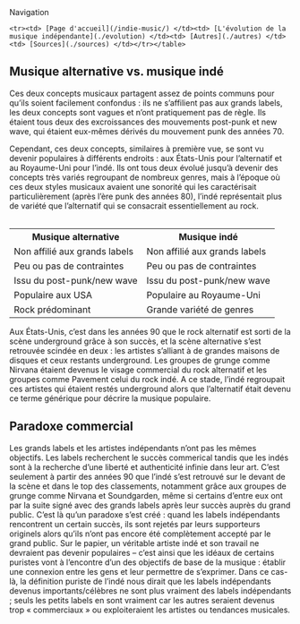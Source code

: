 <body> 
  <table><tr> Navigation </tr>

    <tr><td> [Page d'accueil](/indie-music/) </td><td> [L'évolution de la musique indépendante](./evolution) </td><td> [Autres](./autres) </td><td> [Sources](./sources) </td></tr></table>

<body>  <h2> Musique alternative vs. musique indé </h2>
  
  <p> Ces deux concepts musicaux partagent assez de points communs pour qu’ils soient facilement confondus : ils ne s’affilient pas aux grands labels, les deux concepts sont vagues et n’ont pratiquement pas de règle. Ils étaient tous deux des excroissances des mouvements post-punk et new wave, qui étaient eux-mêmes dérivés du mouvement punk des années 70. </p>

<p> Cependant, ces deux concepts, similaires à première vue, se sont vu devenir populaires à différents endroits : aux États-Unis pour l’alternatif et au Royaume-Uni pour l’indé. 
Ils ont tous deux évolué jusqu’à devenir des concepts très variés regroupant de nombreux genres, mais à l’époque où ces deux styles musicaux avaient une sonorité qui les caractérisait particulièrement (après l’ère punk des années 80), l’indé représentait plus de variété que l’alternatif qui se consacrait essentiellement au rock. </p>
  
  <table>
    <tr>
      <th> Musique alternative </th>
      <th> Musique indé </th>
    </tr>
    <tr>
      <td> Non affilié aux grands labels </td>
      <td> Non affilié aux grands labels </td>
    </tr>
    <tr>
      <td> Peu ou pas de contraintes </td>
      <td> Peu ou pas de contraintes </td>
    </tr>
    <tr>
      <td> Issu du post-punk/new wave </td>
      <td> Issu du post-punk/new wave </td>
    </tr>
    <tr>
      <td> Populaire aux USA </td>
      <td> Populaire au Royaume-Uni </td>
    </tr>
    <tr>
      <td> Rock prédominant </td>
      <td> Grande variété de genres </td>
    </tr>
  </table>
  
  <p> Aux États-Unis, c’est dans les années 90 que le rock alternatif est sorti de la scène underground grâce à son succès, et la scène alternative s’est retrouvée scindée en deux : les artistes s’alliant à de grandes maisons de disques et ceux restants underground. Les groupes de grunge comme Nirvana étaient devenus le visage commercial du rock alternatif et les groupes comme Pavement celui du rock indé. A ce stade, l’indé regroupait ces artistes qui étaient restés underground alors que l’alternatif était devenu ce terme générique pour décrire la musique populaire. </p>

  <h2> Paradoxe commercial </h2>

<p> Les grands labels et les artistes indépendants n’ont pas les mêmes objectifs. Les labels recherchent le succès commerical tandis que les indés sont à la recherche d’une liberté et authenticité infinie dans leur art.
C’est seulement à partir des années 90 que l’indé s’est retrouvé sur le devant de la scène et dans le top des classements, notamment grâce aux groupes de grunge comme Nirvana et Soundgarden, même si certains d’entre eux ont par la suite signé avec des grands labels après leur succès auprès du grand public.
C’est là qu’un paradoxe s’est créé : quand les labels indépendants rencontrent un certain succès, ils sont rejetés par leurs supporteurs originels alors qu’ils n’ont pas encore été complètement accepté par le grand public.
Sur le papier, un véritable artiste indé et son travail ne devraient pas devenir populaires – c’est ainsi que les idéaux de certains puristes vont à l’encontre d’un des objectifs de base de la musique : établir une connexion entre les gens et leur permettre de s’exprimer. Dans ce cas-là, la définition puriste de l’indé nous dirait que les labels indépendants devenus importants/célèbres ne sont plus vraiment des labels indépendants ; seuls les petits labels en sont vraiment car les autres seraient devenus trop « commerciaux » ou exploiteraient les artistes ou tendances musicales. </p>
